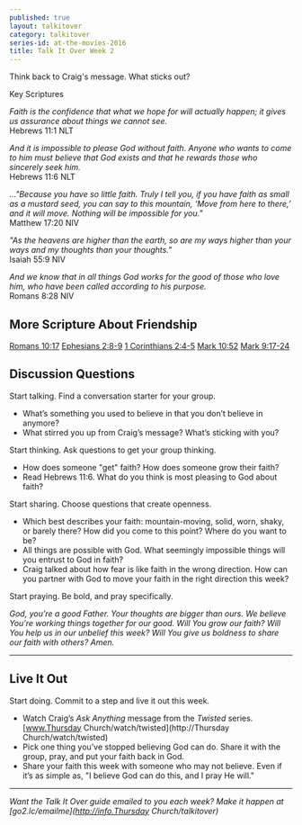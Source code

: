```yaml
---
published: true
layout: talkitover
category: talkitover
series-id: at-the-movies-2016
title: Talk It Over Week 2
---
```


<p class="lead">Think back to Craig's message. What sticks out?</p> 

Key Scriptures

_Faith is the confidence that what we hope for will actually happen; it gives us assurance about things we cannot see._   
Hebrews 11:1 NLT  

_And it is impossible to please God without faith. Anyone who wants to come to him must believe that God exists and that he rewards those who sincerely seek him._   
Hebrews 11:6 NLT

_..."Because you have so little faith. Truly I tell you, if you have faith as small as a mustard seed, you can say to this mountain, ‘Move from here to there,’ and it will move. Nothing will be impossible for you."_   
Matthew 17:20 NIV

_"As the heavens are higher than the earth, so are my ways higher than your ways and my thoughts than your thoughts."_  
Isaiah 55:9 NIV

_And we know that in all things God works for the good of those who love him, who have been called according to his purpose._  
Romans 8:28 NIV

## More Scripture About Friendship
[Romans 10:17](https://www.bible.com/bible/111/rom.10.17.niv)
[Ephesians 2:8-9](https://www.bible.com/bible/111/eph.2.8-9.niv)
[1 Corinthians 2:4-5](https://www.bible.com/bible/111/1cor.2.4-5.niv)
[Mark 10:52](https://www.bible.com/bible/111/mar.10.52.niv)
[Mark 9:17-24](https://www.bible.com/bible/111/mar.9.17-24.niv)

## Discussion Questions
<p class="lead">Start talking. Find a conversation starter for your group.</p> 

*	What’s something you used to believe in that you don’t believe in anymore?
*	What stirred you up from Craig’s message? What’s sticking with you?

<p class="lead">Start thinking. Ask questions to get your group thinking.</p> 

*	How does someone "get" faith? How does someone grow their faith? 
*	Read Hebrews 11:6. What do you think is most pleasing to God about faith?
 
<p class="lead">Start sharing. Choose questions that create openness.</p> 

* Which best describes your faith: mountain-moving, solid, worn, shaky, or barely there? How did you come to this point? Where do you want to be?
* All things are possible with God. What seemingly impossible things will you entrust to God in faith?
* Craig talked about how fear is like faith in the wrong direction. How can you partner with God to move your faith in the right direction this week?

<p class="lead">Start praying. Be bold, and pray specifically.</p> 

_God, you’re a good Father. Your thoughts are bigger than ours. We believe You’re working things together for our good. Will You grow our faith? Will You help us in our unbelief this week? Will You give us boldness to share our faith with others? Amen._

* * *

## Live It Out
<p class="lead">Start doing. Commit to a step and live it out this week.</p>

* Watch Craig’s _Ask Anything_ message from the _Twisted_ series. [www.Thursday Church/watch/twisted](http://Thursday Church/watch/twisted)
* Pick one thing you’ve stopped believing God can do. Share it with the group, pray, and put your faith back in God.
* Share your faith this week with someone who may not believe. Even if it’s as simple as, "I believe God can do this, and I pray He will."

* * *

_Want the Talk It Over guide emailed to you each week? Make it happen at [go2.lc/emailme](http://info.Thursday Church/talkitover)_
